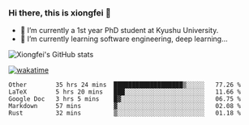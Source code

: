 ### Hi there, this is xiongfei 👋


- 🔭 I’m currently a 1st year PhD student at Kyushu University.
- 🌱 I’m currently learning software engineering, deep learning...

<!--
**Toma62299781/Toma62299781** is a ✨ _special_ ✨ repository because its `README.md` (this file) appears on your GitHub profile.
Here are some ideas to get you started:
-->

![Xiongfei's GitHub stats](https://github-readme-stats.vercel.app/api?username=Toma62299781)


[![wakatime](https://wakatime.com/badge/user/9e8d5516-d162-43e7-9563-87295d455a71.svg)](https://wakatime.com/@9e8d5516-d162-43e7-9563-87295d455a71)

<!--START_SECTION:waka-->
```text
Other        35 hrs 24 mins  ███████████████████▒░░░░░   77.26 % 
LaTeX        5 hrs 20 mins   ███░░░░░░░░░░░░░░░░░░░░░░   11.66 % 
Google Doc   3 hrs 5 mins    █▓░░░░░░░░░░░░░░░░░░░░░░░   06.75 % 
Markdown     57 mins         ▓░░░░░░░░░░░░░░░░░░░░░░░░   02.08 % 
Rust         32 mins         ▒░░░░░░░░░░░░░░░░░░░░░░░░   01.18 % 
```
<!--END_SECTION:waka-->

